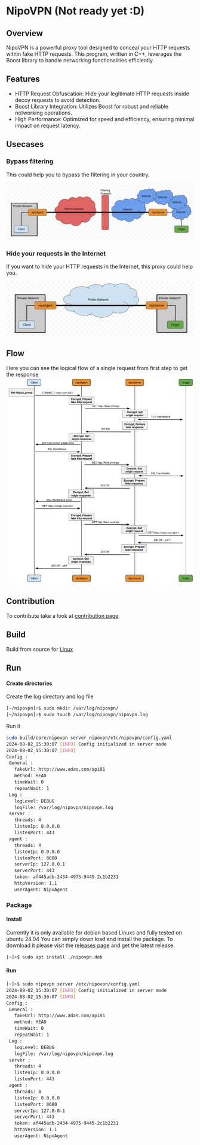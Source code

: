 # NipoVPN (Not ready yet :D)

## Overview

NipoVPN is a powerful proxy tool designed to conceal your HTTP requests within fake HTTP requests. This program, written in C++, leverages the Boost library to handle networking functionalities efficiently.


## Features

  - HTTP Request Obfuscation: Hide your legitimate HTTP requests inside decoy requests to avoid detection.
  - Boost Library Integration: Utilizes Boost for robust and reliable networking operations.
  - High Performance: Optimized for speed and efficiency, ensuring minimal impact on request latency.


## Usecases

### Bypass filtering
This could help you to bypass the filtering in your country.

![Filtering](https://github.com/MortezaBashsiz/nipovpn/blob/main/files/pic/archFilternet.png)

### Hide your requests in the Internet
If you want to hide your HTTP requests in the Internet, this proxy could help you.

![Internet](https://github.com/MortezaBashsiz/nipovpn/blob/main/files/pic/archInternet.png)

## Flow
Here you can see the logical flow of a single request from first step to get the response
![Flow](https://github.com/MortezaBashsiz/nipovpn/blob/main/files/pic/flow.png)


## Contribution
To contribute take a look at [contribution page](https://github.com/MortezaBashsiz/nipovpn/blob/main/CONTRIBUTING.md).

## Build

Build from source for [Linux](guides/BuildLinux.md)



## Run

#### Create directories
Create the log directory and log file
```bash
[~/nipovpn]>$ sudo mkdir /var/log/nipovpn/
[~/nipovpn]>$ sudo touch /var/log/nipovpn/nipovpn.log 
```

Run it
```bash
sudo build/core/nipovpn server nipovpn/etc/nipovpn/config.yaml
2024-08-02_15:30:07 [INFO] Config initialized in server mode 
2024-08-02_15:30:07 [INFO] 
Config :
 General :
   fakeUrl: http://www.adas.com/api01
   method: HEAD
   timeWait: 0
   repeatWait: 1
 Log :
   logLevel: DEBUG
   logFile: /var/log/nipovpn/nipovpn.log
 server :
   threads: 4
   listenIp: 0.0.0.0
   listenPort: 443
 agent :
   threads: 4
   listenIp: 0.0.0.0
   listenPort: 8080
   serverIp: 127.0.0.1
   serverPort: 443
   token: af445adb-2434-4975-9445-2c1b2231
   httpVersion: 1.1
   userAgent: NipoAgent 
```

### Package

#### Install
Currently it is only available for debian based Linuxs and fully tested on ubuntu 24.04
You can simply down load and install the package. To download it please visit the [releases page](https://github.com/MortezaBashsiz/nipovpn/tags) and get the latest release.
```bash
[~]>$ sudo apt install ./nipovpn.deb
```

#### Run
```bash
[~]>$ sudo nipovpn server /etc/nipovpn/config.yaml
2024-08-02_15:30:07 [INFO] Config initialized in server mode 
2024-08-02_15:30:07 [INFO] 
Config :
 General :
   fakeUrl: http://www.adas.com/api01
   method: HEAD
   timeWait: 0
   repeatWait: 1
 Log :
   logLevel: DEBUG
   logFile: /var/log/nipovpn/nipovpn.log
 server :
   threads: 4
   listenIp: 0.0.0.0
   listenPort: 443
 agent :
   threads: 4
   listenIp: 0.0.0.0
   listenPort: 8080
   serverIp: 127.0.0.1
   serverPort: 443
   token: af445adb-2434-4975-9445-2c1b2231
   httpVersion: 1.1
   userAgent: NipoAgent 
```
